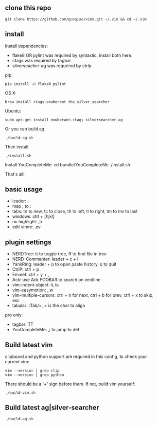 ## clone this repo

    git clone https://github.com/guoqiao/vimx.git ~/.vim && cd ~/.vim

## install
Install dependencies:

- flake8 OR pylint was required by syntastic, install both here.
- ctags was required by tagbar
- silverseacher-ag was requrired by ctrlp

pip:

    pip install -U flake8 pylint

OS X:

    brew install ctags-exuberant the_silver_searcher

Ubuntu:

    sudo apt-get install exuberant-ctags silversearcher-ag

Or you can build ag:

    ./build-ag.sh

Then install:

    ./install.sh

Install YouCompleteMe:
    cd bundle/YouCompleteMe
    ./install.sh

That's all!

## basic usage
* leader: ,
* map ; to :
* tabs: tn to new, tc to close, th to left, tl to right, tm to mv to last
* windows: ctrl + [hjkl]
* no highlight: ,h
* edit vimrc: ,ev

## plugin settings
* NERDTree: tt to toggle tree, ff to find file in tree
* NERD-Commenter: leader + c + i
* YankRing: leader + p to open paste history, q to quit
* CtrlP: ctrl + p
* Emmet: ctrl + y + ,
* Ack: use Ack FOOBAR to search on cmdline
* vim-indent-object: ii, ia
* vim-easymotion: ,,w
* vim-multiple-cursors: ctrl + n for next, ctrl + b for prev, ctrl + x to skip, esc
* tabular: :Tab/=, = is the char to align

pro only:
* tagbar: TT
* YouCompleteMe: ,j to jump to def

## Build latest vim
clipboard and python support are required in this config, to check your current vim:
    
    vim --version | grep clip
    vim --version | grep python

There should be a '+' sign before them. If not, build vim yourself:

    ./build-vim.sh
    
## Build latest ag|silver-searcher

    ./build-ag.sh
